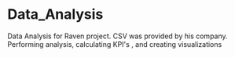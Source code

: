 # Data_Analysis
Data Analysis for Raven project. CSV was provided by his company. Performing analysis, calculating KPI's , and creating visualizations
